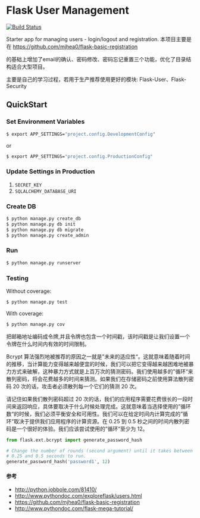 # Flask User Management

[![Build Status](https://travis-ci.org/mjhea0/flask-basic-registration.svg?branch=master)](https://travis-ci.org/mjhea0/flask-basic-registration)

Starter app for managing users - login/logout and registration.
本项目主要是在 https://github.com/mjhea0/flask-basic-registration

的基础上增加了email的确认、密码修改、密码忘记重置三个功能，优化了目录结构适合大型项目。

主要是自己的学习过程，若用于生产推荐使用更好的模块: Flask-User、Flask-Security

## QuickStart

### Set Environment Variables

```sh
$ export APP_SETTINGS="project.config.DevelopmentConfig"
```

or

```sh
$ export APP_SETTINGS="project.config.ProductionConfig"
```

### Update Settings in Production

1. `SECRET_KEY`
1. `SQLALCHEMY_DATABASE_URI`

### Create DB

```sh
$ python manage.py create_db
$ python manage.py db init
$ python manage.py db migrate
$ python manage.py create_admin
```

### Run

```sh
$ python manage.py runserver
```

### Testing

Without coverage:

```sh
$ python manage.py test
```

With coverage:

```sh
$ python manage.py cov
```

把邮箱地址编码成令牌,并且令牌也包含一个时间戳，该时间戳是让我们设置一个令牌在什么时间内有效的时间限制。

Bcrypt 算法强烈地被推荐的原因之一就是”未来的适应性“。这就意味着随着时间的推移，当计算能力变得越来越便宜的时候，我们可以把它变得越来越困难地被暴力方式来破解，这种暴力方式就是上百万次的猜测密码。我们使用越多的”循环“来散列密码，将会花费越多的时间来猜测。如果我们在存储密码之前使用算法散列密码 20 次的话，攻击者必须散列每一个它们的猜测 20 次。

请记住如果我们散列密码超过 20 次的话，我们的应用程序需要花费很长的一段时间来返回响应，具体要取决于什么时候处理完成。这就意味着当选择使用的”循环数“的时候，我们必须平衡安全和可用性。我们可以在给定时间内计算完成的”循环“取决于提供我们应用程序的计算资源。在 0.25 到 0.5 秒之间的时间内散列密码是一个很好的体验。我们应该尝试使用的”循环“至少为 12。

```python
from flask.ext.bcrypt import generate_password_hash

# Change the number of rounds (second argument) until it takes between
# 0.25 and 0.5 seconds to run.
generate_password_hash('password1', 12)
```

#### 参考
- http://python.jobbole.com/81410/
- http://www.pythondoc.com/exploreflask/users.html
- https://github.com/mjhea0/flask-basic-registration
- http://www.pythondoc.com/flask-mega-tutorial/